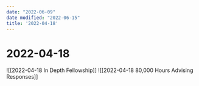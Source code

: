 ```yaml
---
date: "2022-06-09"
date modified: "2022-06-15"
title: '2022-04-18'
---
```


# 2022-04-18
![[2022-04-18 In Depth Fellowship]]
![[2022-04-18 80,000 Hours Advising Responses]]
